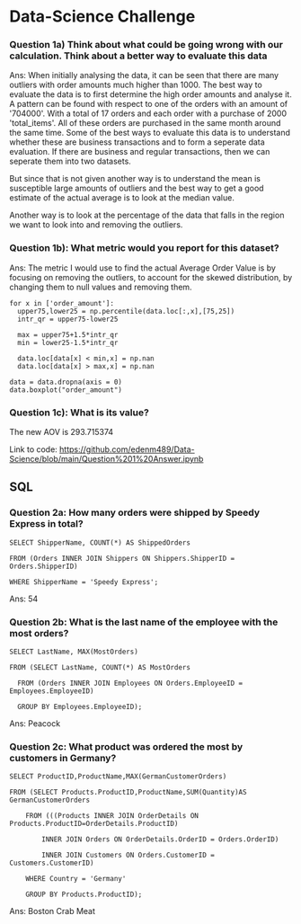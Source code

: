 # Data-Science Challenge
### Question 1a) Think about what could be going wrong with our calculation. Think about a better way to evaluate this data 


Ans: When initially analysing the data, it can be seen that there are many outliers with order amounts much higher than 1000. The best way to evaluate the data is to first determine the high order amounts and analyse it. A pattern can be found with respect to one of the orders with an amount of '704000'. With a total of 17 orders and each order with a purchase of 2000 'total_items'. All of these orders are purchased in the same month around the same time. Some of the best ways to evaluate this data is to understand whether these are business transactions and to form a seperate data evaluation. If there are business and regular transactions, then we can seperate them into two datasets. 

But since that is not given another way is to understand the mean is susceptible large amounts of outliers and the best way to get a good estimate of the actual average is to look at the median value.  

Another way is to look at the percentage of the data that falls in the region we want to look into and removing the outliers.

### Question 1b): What metric would you report for this dataset?

Ans: The metric I would use to find the actual Average Order Value is by focusing on removing the outliers, to account for the skewed distribution, by changing them to null values and removing them.

    for x in ['order_amount']:
      upper75,lower25 = np.percentile(data.loc[:,x],[75,25])
      intr_qr = upper75-lower25
 
      max = upper75+1.5*intr_qr
      min = lower25-1.5*intr_qr
 
      data.loc[data[x] < min,x] = np.nan
      data.loc[data[x] > max,x] = np.nan

    data = data.dropna(axis = 0)
    data.boxplot("order_amount")

### Question 1c): What is its value?

The new AOV is 293.715374

Link to code: https://github.com/edenm489/Data-Science/blob/main/Question%201%20Answer.ipynb

## SQL

### Question 2a: How many orders were shipped by Speedy Express in total?

    SELECT ShipperName, COUNT(*) AS ShippedOrders

    FROM (Orders INNER JOIN Shippers ON Shippers.ShipperID = Orders.ShipperID)

    WHERE ShipperName = 'Speedy Express';
    
Ans: 54

### Question 2b: What is the last name of the employee with the most orders?

    SELECT LastName, MAX(MostOrders)

    FROM (SELECT LastName, COUNT(*) AS MostOrders

      FROM (Orders INNER JOIN Employees ON Orders.EmployeeID = Employees.EmployeeID)

      GROUP BY Employees.EmployeeID);

Ans: Peacock
    
### Question 2c: What product was ordered the most by customers in Germany?

    SELECT ProductID,ProductName,MAX(GermanCustomerOrders)

    FROM (SELECT Products.ProductID,ProductName,SUM(Quantity)AS GermanCustomerOrders

	    FROM (((Products INNER JOIN OrderDetails ON Products.ProductID=OrderDetails.ProductID)

		    INNER JOIN Orders ON OrderDetails.OrderID = Orders.OrderID)

		    INNER JOIN Customers ON Orders.CustomerID = Customers.CustomerID)

	    WHERE Country = 'Germany'

	    GROUP BY Products.ProductID);
      
Ans: Boston Crab Meat

